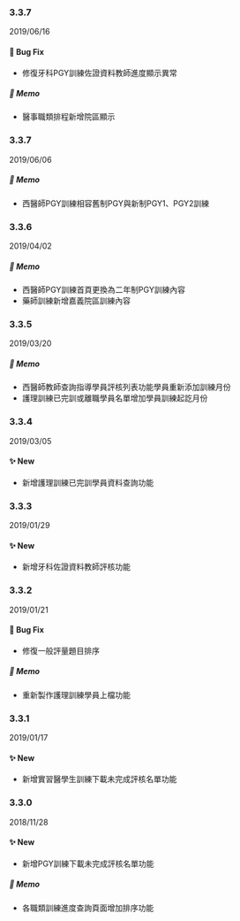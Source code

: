 ### 3.3.7
2019/06/16
#### :construction: Bug Fix
- 修復牙科PGY訓練佐證資料教師進度顯示異常
##### :memo: Memo
- 醫事職類排程新增院區顯示

### 3.3.7
2019/06/06
##### :memo: Memo
- 西醫師PGY訓練相容舊制PGY與新制PGY1、PGY2訓練

### 3.3.6
2019/04/02
##### :memo: Memo
- 西醫師PGY訓練首頁更換為二年制PGY訓練內容
- 藥師訓練新增嘉義院區訓練內容

### 3.3.5
2019/03/20
##### :memo: Memo
- 西醫師教師查詢指導學員評核列表功能學員重新添加訓練月份
- 護理訓練已完訓或離職學員名單增加學員訓練起訖月份

### 3.3.4
2019/03/05
#### :sparkles: New
- 新增護理訓練已完訓學員資料查詢功能

### 3.3.3
2019/01/29
#### :sparkles: New
- 新增牙科佐證資料教師評核功能

### 3.3.2
2019/01/21
#### :construction: Bug Fix
- 修復一般評量題目排序
##### :memo: Memo
- 重新製作護理訓練學員上檔功能

### 3.3.1
2019/01/17
#### :sparkles: New
- 新增實習醫學生訓練下載未完成評核名單功能

### 3.3.0
2018/11/28
#### :sparkles: New
- 新增PGY訓練下載未完成評核名單功能
##### :memo: Memo
- 各職類訓練進度查詢頁面增加排序功能
